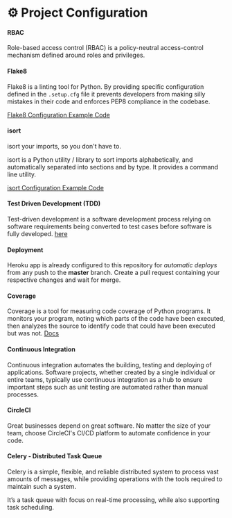 # ⚙️ Project Configuration

#### RBAC

Role-based access control (RBAC) is a policy-neutral access-control mechanism defined around roles and privileges.

#### Flake8

Flake8 is a linting tool for Python. By providing specific configuration defined in the `.setup.cfg` file it prevents developers from making silly mistakes in their code and enforces PEP8 compliance in the codebase.

[Flake8 Configuration Example Code](../setup.cfg)

#### isort 

isort your imports, so you don't have to.

isort is a Python utility / library to sort imports alphabetically, and automatically separated into sections and by type. It provides a command line utility.

[isort Configuration Example Code](../setup.cfg)


#### Test Driven Development (TDD)
Test-driven development is a software development process relying on software requirements being converted to test cases before software is fully developed. [here](https://en.wikipedia.org/wiki/Test-driven_development)

#### Deployment

Heroku app is already configured to this repository for *automatic deploys* from any push to the **master** branch. Create a pull request containing your respective changes and wait for merge.

#### Coverage 

Coverage is a tool for measuring code coverage of Python programs. It monitors your program, noting which parts of the code have been executed, then analyzes the source to identify code that could have been executed but was not.
[Docs](https://coverage.readthedocs.io/en/6.0.2/)

#### Continuous Integration

Continuous integration automates the building, testing and deploying of applications. Software projects, whether created by a single individual or entire teams, typically use continuous integration as a hub to ensure important steps such as unit testing are automated rather than manual processes.


#### CircleCI 

Great businesses depend on great software. No matter the size of your team, choose CircleCI's CI/CD platform to automate confidence in your code.

#### Celery - Distributed Task Queue

Celery is a simple, flexible, and reliable distributed system to process vast amounts of messages, while providing operations with the tools required to maintain such a system.

It’s a task queue with focus on real-time processing, while also supporting task scheduling.
